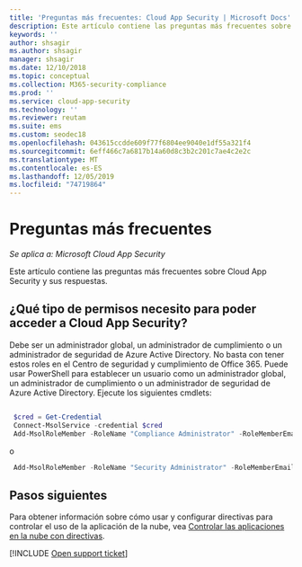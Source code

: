 ```yaml
---
title: 'Preguntas más frecuentes: Cloud App Security | Microsoft Docs'
description: Este artículo contiene las preguntas más frecuentes sobre Cloud App Security y sus respuestas.
keywords: ''
author: shsagir
ms.author: shsagir
manager: shsagir
ms.date: 12/10/2018
ms.topic: conceptual
ms.collection: M365-security-compliance
ms.prod: ''
ms.service: cloud-app-security
ms.technology: ''
ms.reviewer: reutam
ms.suite: ems
ms.custom: seodec18
ms.openlocfilehash: 043615ccdde609f77f6804ee9040e1df55a321f4
ms.sourcegitcommit: 6eff466c7a6817b14a60d8c3b2c201c7ae4c2e2c
ms.translationtype: MT
ms.contentlocale: es-ES
ms.lasthandoff: 12/05/2019
ms.locfileid: "74719864"
---
```

# <a name="frequently-asked-questions"></a>Preguntas más frecuentes

*Se aplica a: Microsoft Cloud App Security*

Este artículo contiene las preguntas más frecuentes sobre Cloud App Security y sus respuestas.

## <a name="what-kind-of-permissions-do-i-need-to-access-cloud-app-security"></a>¿Qué tipo de permisos necesito para poder acceder a Cloud App Security?

Debe ser un administrador global, un administrador de cumplimiento o un administrador de seguridad de Azure Active Directory. No basta con tener estos roles en el Centro de seguridad y cumplimiento de Office 365. Puede usar PowerShell para establecer un usuario como un administrador global, un administrador de cumplimiento o un administrador de seguridad de Azure Active Directory. Ejecute los siguientes cmdlets:

```powershell

 $cred = Get-Credential
 Connect-MsolService -credential $cred
 Add-MsolRoleMember -RoleName "Compliance Administrator" -RoleMemberEmailAddress "XX@XX.XX"
```

 o

```powershell
 Add-MsolRoleMember -RoleName "Security Administrator" -RoleMemberEmailAddress “XX@XX.XX”
```

## <a name="next-steps"></a>Pasos siguientes

Para obtener información sobre cómo usar y configurar directivas para controlar el uso de la aplicación de la nube, vea [Controlar las aplicaciones en la nube con directivas](control-cloud-apps-with-policies.md).

[!INCLUDE [Open support ticket](includes/support.md)]

